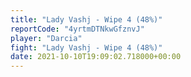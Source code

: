 ```yaml
---
title: "Lady Vashj - Wipe 4 (48%)"
reportCode: "4yrtmDTNkwGfznvJ"
player: "Darcia"
fight: "Lady Vashj - Wipe 4 (48%)"
date: 2021-10-10T19:09:02.718000+00:00
---
```

